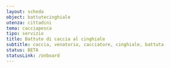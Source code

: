 ```yaml
---
layout: scheda
object: battutecinghiale
utenza: cittadini
tema: cacciapesca
tipo: servizio
title: Battute di caccia al cinghiale
subtitle: caccia, venatorio, cacciatore, cinghiale, battuta
status: BETA
statusLink: /onboard
---
```

